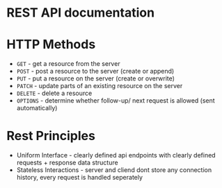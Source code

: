 # REST API documentation 

# HTTP Methods 

* `GET` - get a resource from the server
* `POST` - post a resource to the server (create or append)
* `PUT` - put a resource on the server (create or overwrite)
* `PATCH` - update parts of an existing resource on the server
* `DELETE` - delete a resource 
* `OPTIONS` - determine whether follow-up/ next request is allowed (sent automatically)


# Rest Principles 

* Uniform Interface - clearly defined api endpoints with clearly defined requests + response data structure 
* Stateless Interactions - server and cliend dont store any connection history, every request is handled seperately
